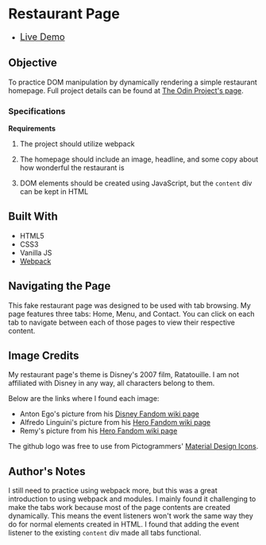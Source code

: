 # Restaurant Page

* <font size="4">[Live Demo](https://ajwjung.github.io/restaurant-page/)</font>

## Objective

To practice DOM manipulation by dynamically rendering a simple restaurant homepage. Full project details can be found at [The Odin Project's page](https://www.theodinproject.com/lessons/node-path-javascript-restaurant-page).

### Specifications

**Requirements**

1. The project should utilize webpack

2. The homepage should include an image, headline, and some copy about how wonderful the restaurant is

3. DOM elements should be created using JavaScript, but the `content` div can be kept in HTML

## Built With

* HTML5
* CSS3
* Vanilla JS
* [Webpack](https://webpack.js.org/)

## Navigating the Page

This fake restaurant page was designed to be used with tab browsing. My page features three tabs: Home, Menu, and Contact. You can click on each tab to navigate between each of those pages to view their respective content.

## Image Credits
My restaurant page's theme is Disney's 2007 film, Ratatouille. I am not affiliated with Disney in any way, all characters belong to them.

Below are the links where I found each image:

* Anton Ego's picture from his [Disney Fandom wiki page][1]
* Alfredo Linguini's picture  from his [Hero Fandom wiki page][2]
* Remy's picture from his [Hero Fandom wiki page][3]

[1]: https://disney.fandom.com/fr/wiki/Anton_Ego
[2]: https://hero.fandom.com/wiki/Alfredo_Linguini
[3]: https://hero.fandom.com/wiki/Remy_(Ratatouille)

The github logo was free to use from Pictogrammers' [Material Design Icons](https://pictogrammers.com/library/mdi/).

## Author's Notes

I still need to practice using webpack more, but this was a great introduction to using webpack and modules. I mainly found it challenging to make the tabs work because most of the page contents are created dynamically. This means the event listeners won't work the same way they do for normal elements created in HTML. I found that adding the event listener to the existing `content` div made all tabs functional.